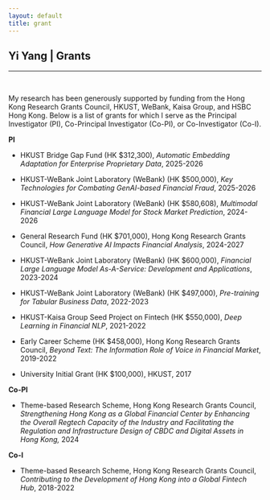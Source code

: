 ```yaml
---
layout: default
title: grant
---
```


## Yi Yang | Grants

* * *

<br>

My research has been generously supported by funding from the Hong Kong Research Grants Council, HKUST, WeBank, Kaisa Group, and HSBC Hong Kong. Below is a list of grants for which I serve as the Principal Investigator (PI), Co-Principal Investigator (Co-PI), or Co-Investigator (Co-I).

**PI** 

+ HKUST Bridge Gap Fund (HK $312,300), *Automatic Embedding Adaptation for Enterprise Proprietary Data*, 2025-2026

+ HKUST-WeBank Joint Laboratory (WeBank) (HK $500,000), *Key Technologies for Combating GenAI-based Financial Fraud*, 2025-2026

+ HKUST-WeBank Joint Laboratory (WeBank) (HK $580,608), *Multimodal Financial Large Language Model for Stock Market Prediction*, 2024-2026

+ General Research Fund (HK $701,000), Hong Kong Research Grants Council, *How Generative AI Impacts Financial Analysis*, 2024-2027

+ HKUST-WeBank Joint Laboratory (WeBank) (HK $600,000), *Financial Large Language Model As-A-Service: Development and Applications*, 2023-2024

+ HKUST-WeBank Joint Laboratory (WeBank) (HK $497,000), *Pre-training for Tabular Business Data*, 2022-2023

+ HKUST-Kaisa Group Seed Project on Fintech (HK $550,000), *Deep Learning in Financial NLP*, 2021-2022

+ Early Career Scheme (HK $458,000), Hong Kong Research Grants Council, *Beyond Text: The Information Role of Voice in Financial Market*, 2019-2022

+ University Initial Grant (HK $100,000), HKUST, 2017

**Co-PI**

+ Theme-based Research Scheme, Hong Kong Research Grants Council, *Strengthening Hong Kong as a Global Financial Center by Enhancing the Overall Regtech Capacity of the Industry and Facilitating the Regulation and Infrastructure Design of CBDC and Digital Assets in Hong Kong,*  2024


**Co-I**

+ Theme-based Research Scheme, Hong Kong Research Grants Council, *Contributing to the Development of Hong Kong into a Global Fintech Hub*, 2018-2022




